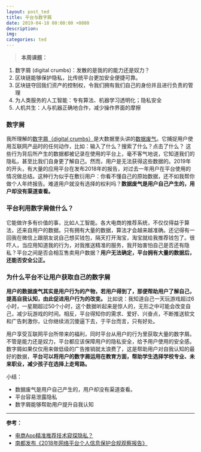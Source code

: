 ```yaml
---
layout: post_ted
title: 平台与数字屑
date: 2019-04-18 00:00:00 +0800
description:
img:
categories: ted
---
```


> **本周课题：**
1.	数字屑 (digital crumbs)：发散的是我的的能力还是奴力？
2.	区块链能够保护隐私，比传统平台更加安全便捷可靠。
3.	区块链夺回我们资产的控制权，令我们拥有我们自己的身份并且进行负责的管理
4.	为人类服务的人工智能：专有算法、机器学习透明化；隐私安全
5.	人机共生：人与机器正确地合作，减少操作界面的摩擦

### 数字屑
我所理解的[数字屑（digital crumbs）](https://www.npr.org/templates/story/story.php?storyId=114241860 "数字屑（digital crumbs）")是大数据里头讲的[数据废气](http://tech.hexun.com/2014-04-04/163669279.html "数据废气")。它捕捉用户使用互联网产品时的任何动作，比如：输入了什么？搜索了什么？点击了什么？ 这些行为背后所产生的数据都被记录在使用的平台上，毫不客气地说，它知道我们的隐私，甚至比我们自身更了解自己。然而，用户是无法获得这些数据的。2019年的开头，有大量的应用平台在发布2018年的报告，对过去一年用户在平台使用的情况做总结。这种行为似乎在敷衍用户：你看不懂自己的原始数据，还不如我帮你做个人年终报告。难道用户就没有选择的权利吗？**数据废气是用户自己产生的，用户却没有渠道查看。**

### 平台利用数字屑做什么？
它能做许多有价值的事，比如人工智能。各大电商的推荐系统，不仅仅得益于算法，还来自用户的数据。只有拥有大量的数据，算法才会越来越准确。还记得有一回我在微信上跟朋友说自己想买钱包，隔天打开淘宝，淘宝就给我推荐钱包了。很吓人，当应用知道我的行为，对我推送精准的服务，我开始害怕自己是否还有隐私？平台之间是否会相互售卖用户数据？**用户无法确定，平台拥有大量的数据后，还能否安全公正。**

### 为什么平台不让用户获取自己的数字屑
**用户的数据废气其实是用户行为的产物，若用户得到了，那便帮助用户了解自己，提高自我认知，由此促进用户行为的改变。** 比如说：我知道自己一天玩游戏超过6小时，一星期超过50个小时，这个数据听起来是惊人的，无形之中可能会改变自己，减少玩游戏的时间。相反，平台得知你的需求、爱好、兴奋点，不断推送软文和广告刺激你，让你继续消沉傻逼下去，于平台而言，只有好处。

用户享受互联网平台所带来的福利，同时平台从用户的行为里获取大量的数字屑。不管是能力还是奴力，平台都应该保障用户的隐私安全，给予用户使用的安全感。数字屑如果仅仅用来做低级的广告推销就太浪费了，这是帮助用户对自我认知的最好的数据，**平台可以将用户的数字屑运用在教育方面，帮助学生选择学校专业、未来职业，减少孩子在选择上走弯路。**

小结：
- 数据废气是用户自己产生的，用户却没有渠道查看。
- 平台容易泄露隐私
- 数字屑能够帮助用户提升自我认知

---

**参考：**
- [电商App精准推荐技术窥探隐私？](http://companies.caixin.com/2018-08-14/101314684.html "电商App精准推荐技术窥探隐私？")
- [南都发布《2018年网络平台个人信息保护合规观察报告》 ](http://www.sohu.com/a/258850879_161795 "南都发布《2018年网络平台个人信息保护合规观察报告》 ")
